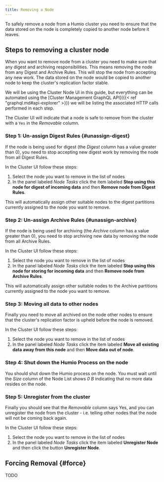 ```yaml
---
title: Removing a Node
---
```


To safely remove a node from a Humio cluster you need to ensure that the data
stored on the node is completely copied to another node before it leaves.

## Steps to removing a cluster node

When you want to remove node from a cluster you need to make sure that
any digest and archiving responsibilities. This means removing the node from
any Digest and Archive Rules. This will stop the node from accepting any new
work. The data stored on the node would be copied to another node to keep the
cluster's replication factor stable.

We will be using the Cluster Node UI in this guide, but everything can be
automated using the [Cluster Management GraphQL API]({{< ref "graphql.md#api-explorer" >}})
we will be listing the associated HTTP calls performed in each step.

The Cluster UI will indicate that a node is safe to remove from the cluster with
a `Yes` in the _Removable_ column.

### Step 1: Un-assign Digest Rules {#unassign-digest}

If the node is being used for digest (the _Digest_ column has a value greater than 0),
you need to stop accepting new digest work by removing the node from all Digest Rules.

In the Cluster UI follow these steps:

1. Select the node you want to remove in the list of nodes
1. In the panel labeled _Node Tasks_ click the item labeled __Stop using this node for digest of incoming data__ and then __Remove node from Digest Rules__.

This will automatically assign other suitable nodes to the digest partitions currently
assigned to the node you want to remove.

### Step 2: Un-assign Archive Rules {#unassign-archive}

If the node is being used for archiving (the _Archive_ column has a value greater than 0),
you need to stop archiving new data by removing the node from all Archive Rules.

In the Cluster UI follow these steps:

1. Select the node you want to remove in the list of nodes
1. In the panel labeled _Node Tasks_ click the item labeled __Stop using this node for storing for incoming data__ and then __Remove node from Archive Rules__.

This will automatically assign other suitable nodes to the Archive partitions
currently assigned to the node you want to remove.

### Step 3: Moving all data to other nodes

Finally you need to move all archived on the node other nodes to ensure that
the cluster's replication factor is upheld before the node is removed.

In the Cluster UI follow these steps:

1. Select the node you want to remove in the list of nodes
1. In the panel labeled _Node Tasks_ click the item labeled __Move all existing data away from this node__ and then __Move data out of node__.


### Step 4: Shut down the Humio Process on the node

You should shut down the Humio process on the node.
You must wait until the _Size_ column of the Node List shows _0 B_ indicating that
no more data resides on the node.

### Step 5: Unregister from the cluster

Finally you should see that the _Removable_ column says Yes, and you can
unregister the node from the cluster - i.e. telling other nodes that the node
will not be coming back again.

In the Cluster UI follow these steps:

1. Select the node you want to remove in the list of nodes
1. In the panel labeled _Node Tasks_ click the item labeled __Unregister Node__ and then click the button __Unregister Node__.

## Forcing Removal {#force}

TODO
